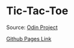 # Tic-Tac-Toe

Source: [Odin Project](https://www.theodinproject.com/paths/full-stack-javascript/courses/javascript/lessons/tic-tac-toe)

[Github Pages Link](https://github.com/vishalagrawal22/Tic-Tac-Toe)
